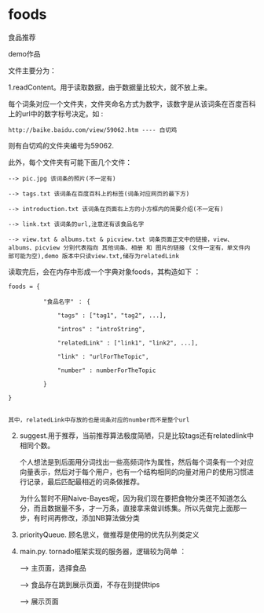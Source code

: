 foods
=====

食品推荐

demo作品

文件主要分为：

1.readContent。用于读取数据，由于数据量比较大，就不放上来。

  每个词条对应一个文件夹，文件夹命名方式为数字，该数字是从该词条在百度百科上的url中的数字标号决定。如 :
  
    http://baike.baidu.com/view/59062.htm ---- 白切鸡
  
  则有白切鸡的文件夹编号为59062.
  
  此外，每个文件夹有可能下面几个文件：
  
    --> pic.jpg 该词条的照片(不一定有)
    
    --> tags.txt 该词条在百度百科上的标签(词条对应网页的最下方)
    
    --> introduction.txt 该词条在页面右上方的小方框内的简要介绍(不一定有)
    
    --> link.txt 该词条的url,注意还有该食品名字
    
    --> view.txt & albums.txt & picview.txt 词条页面正文中的链接，view、albums、picview 分别代表指向 其他词条、相册 和 图片的链接 (文件一定有，单文件内部可能为空),demo 版本中只读view.txt,储存为relatedLink
    
  读取完后，会在内存中形成一个字典对象foods，其构造如下 ： 
  
    foods = {
    
              "食品名字" ： {
              
                  "tags" : ["tag1", "tag2", ...],
                  
                  "intros" : "introString", 
                  
                  "relatedLink" : ["link1", "link2", ...],
                  
                  "link" : "urlForTheTopic", 
                  
                  "number" : numberForTheTopic
                  
              }
              
    }    
    
    
    其中，relatedLink中存放的也是词条对应的number而不是整个url
    
    
2. suggest.用于推荐，当前推荐算法极度简陋，只是比较tags还有relatedlink中相同个数。

   个人想法是到后面用分词找出一些高频词作为属性，然后每个词条有一个对应向量表示，然后对于每个用户，也有一个结构相同的向量对用户的使用习惯进行记录，最后匹配最相近的词条做推荐。
   
   为什么暂时不用Naive-Bayes呢，因为我们现在要把食物分类还不知道怎么分，而且数据量不多，才一万条，直接拿来做训练集。所以先做完上面那一步，有时间再修改，添加NB算法做分类

3. priorityQueue. 顾名思义，做推荐是使用的优先队列类定义

4. main.py. tornado框架实现的服务器，逻辑较为简单 ：
    
    --> 主页面，选择食品

    --> 食品存在跳到展示页面，不存在则提供tips
    
    --> 展示页面
